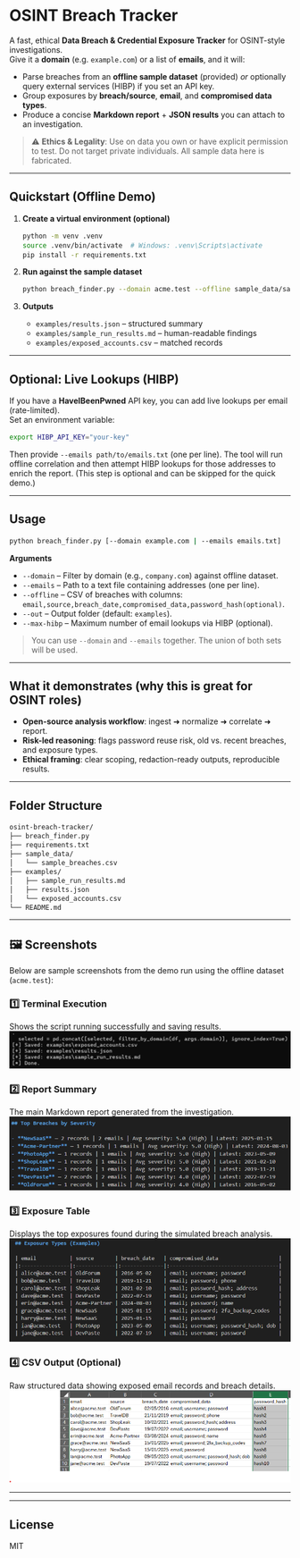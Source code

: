 # OSINT Breach Tracker

A fast, ethical **Data Breach & Credential Exposure Tracker** for OSINT-style investigations.  
Give it a **domain** (e.g. `example.com`) or a list of **emails**, and it will:
- Parse breaches from an **offline sample dataset** (provided) *or* optionally query external services (HIBP) if you set an API key.
- Group exposures by **breach/source**, **email**, and **compromised data types**.
- Produce a concise **Markdown report** + **JSON results** you can attach to an investigation.

> ⚠️ **Ethics & Legality**: Use on data you own or have explicit permission to test. Do not target private individuals. All sample data here is fabricated.

---

## Quickstart (Offline Demo)

1. **Create a virtual environment (optional)**  
   ```bash
   python -m venv .venv
   source .venv/bin/activate  # Windows: .venv\Scripts\activate
   pip install -r requirements.txt
   ```

2. **Run against the sample dataset**  
   ```bash
   python breach_finder.py --domain acme.test --offline sample_data/sample_breaches.csv --out examples
   ```

3. **Outputs**  
   - `examples/results.json` – structured summary
   - `examples/sample_run_results.md` – human-readable findings
   - `examples/exposed_accounts.csv` – matched records

---

## Optional: Live Lookups (HIBP)
If you have a **HaveIBeenPwned** API key, you can add live lookups per email (rate-limited).  
Set an environment variable:
```bash
export HIBP_API_KEY="your-key"
```
Then provide `--emails path/to/emails.txt` (one per line). The tool will run offline correlation and then attempt HIBP lookups for those addresses to enrich the report. (This step is optional and can be skipped for the quick demo.)

---

## Usage

```bash
python breach_finder.py [--domain example.com | --emails emails.txt]                         [--offline sample_data/sample_breaches.csv]                         [--out examples]                         [--max-hibp 10]
```

**Arguments**
- `--domain` – Filter by domain (e.g., `company.com`) against offline dataset.
- `--emails` – Path to a text file containing addresses (one per line).
- `--offline` – CSV of breaches with columns: `email,source,breach_date,compromised_data,password_hash(optional)`.
- `--out` – Output folder (default: `examples`).
- `--max-hibp` – Maximum number of email lookups via HIBP (optional).
  
> You can use `--domain` and `--emails` together. The union of both sets will be used.

---

## What it demonstrates (why this is great for OSINT roles)

- **Open-source analysis workflow**: ingest ➜ normalize ➜ correlate ➜ report.  
- **Risk-led reasoning**: flags password reuse risk, old vs. recent breaches, and exposure types.  
- **Ethical framing**: clear scoping, redaction-ready outputs, reproducible results.

---

## Folder Structure

```
osint-breach-tracker/
├── breach_finder.py
├── requirements.txt
├── sample_data/
│   └── sample_breaches.csv
├── examples/
│   ├── sample_run_results.md
│   ├── results.json
│   └── exposed_accounts.csv
└── README.md
```

---

## 🖼️ Screenshots

Below are sample screenshots from the demo run using the offline dataset (`acme.test`):

### 1️⃣ Terminal Execution
Shows the script running successfully and saving results.
![Terminal Run](screenshots/terminal_run.png)

### 2️⃣ Report Summary
The main Markdown report generated from the investigation.
![Report Summary](screenshots/report_summary.png)

### 3️⃣ Exposure Table
Displays the top exposures found during the simulated breach analysis.
![Exposure Table](screenshots/exposure_table.png)

### 4️⃣ CSV Output (Optional)
Raw structured data showing exposed email records and breach details.
![CSV Output](screenshots/csv_output.png)

---

---

## License
MIT

